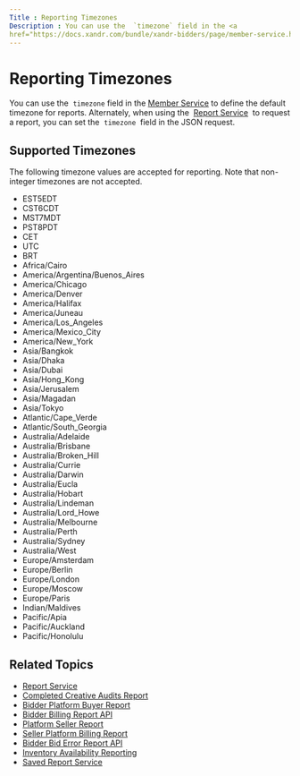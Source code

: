 ```yaml
---
Title : Reporting Timezones
Description : You can use the  `timezone` field in the <a
href="https://docs.xandr.com/bundle/xandr-bidders/page/member-service.html"
---
```



# Reporting Timezones



You can use the  `timezone` field in the <a
href="https://docs.xandr.com/bundle/xandr-bidders/page/member-service.html"
class="xref" target="_blank">Member Service</a> to define the default
timezone for reports. Alternately, when using the  <a
href="https://docs.xandr.com/bundle/xandr-bidders/page/report-service.html"
class="xref" target="_blank">Report Service</a>  to request a report,
you can set the  `timezone`  field in the JSON request. 

<div id="ID-00006b3b__section_fpl_qgh_nwb" >

## Supported Timezones

The following timezone values are accepted for reporting. Note that
non-integer timezones are not accepted.

- EST5EDT
- CST6CDT
- MST7MDT
- PST8PDT
- CET
- UTC
- BRT
- Africa/Cairo
- America/Argentina/Buenos_Aires
- America/Chicago
- America/Denver
- America/Halifax
- America/Juneau
- America/Los_Angeles
- America/Mexico_City
- America/New_York
- Asia/Bangkok
- Asia/Dhaka
- Asia/Dubai
- Asia/Hong_Kong
- Asia/Jerusalem
- Asia/Magadan
- Asia/Tokyo
- Atlantic/Cape_Verde
- Atlantic/South_Georgia
- Australia/Adelaide
- Australia/Brisbane
- Australia/Broken_Hill
- Australia/Currie
- Australia/Darwin
- Australia/Eucla
- Australia/Hobart
- Australia/Lindeman
- Australia/Lord_Howe
- Australia/Melbourne
- Australia/Perth
- Australia/Sydney
- Australia/West
- Europe/Amsterdam
- Europe/Berlin
- Europe/London
- Europe/Moscow
- Europe/Paris
- Indian/Maldives
- Pacific/Apia
- Pacific/Auckland
- Pacific/Honolulu



<div id="ID-00006b3b__section_spl_qgh_nwb" >

## Related Topics

- <a href="report-service.html" class="xref">Report Service</a>
- <a href="completed-creative-audits-report.html" class="xref">Completed
  Creative Audits Report</a>
- <a href="bidder-platform-buyer-report.html" class="xref">Bidder Platform
  Buyer Report</a>
- <a href="bidder-billing-report-api.html" class="xref">Bidder Billing
  Report API</a>
- <a href="platform-seller-report.html" class="xref">Platform Seller
  Report</a>
- <a href="seller-platform-billing-report.html" class="xref">Seller
  Platform Billing Report</a>
- <a href="bidder-bid-error-report-api.html" class="xref">Bidder Bid Error
  Report API</a>
- <a href="inventory-availability-reporting.html" class="xref">Inventory
  Availability Reporting</a>
- <a href="saved-report-service.html" class="xref">Saved Report
  Service</a>






